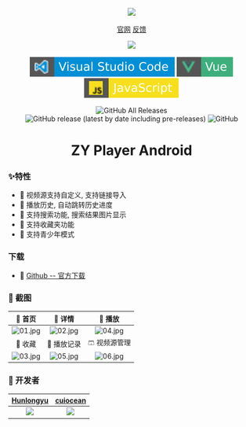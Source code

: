 <p align="center">
<img width="128" src="https://i.loli.net/2020/05/07/9kLvPnWVCp7538c.png" >
</p>
<p align="center">
<a href="http://zyplayer.fun/" target="_blank">官网</a>
<a href="https://github.com/Hunlongyu/ZY-Player-Android/issues" target="_blank">反馈</a>
</p>
<p align="center">
<img src="https://forthebadge.com/images/badges/built-with-love.svg">
<p>
<p align="center">
<img src="https://github.com/aleen42/badges/raw/master/src/visual_studio_code_flat_square.svg?sanitize=true">
<img src="https://github.com/aleen42/badges/raw/master/src/vue_flat_square.svg?sanitize=true">
<img src="https://github.com/aleen42/badges/raw/master/src/javascript_flat_square.svg?sanitize=true">
</p>
<p align="center">
<img alt="GitHub All Releases" src="https://img.shields.io/github/downloads/Hunlongyu/ZY-Player-Android/total?style=for-the-badge">
<img alt="GitHub release (latest by date including pre-releases)" src="https://img.shields.io/github/v/release/Hunlongyu/ZY-Player-Android?include_prereleases&style=for-the-badge">
<img alt="GitHub" src="https://img.shields.io/github/license/Hunlongyu/ZY-Player-Android?style=for-the-badge">
<p>


<h1 align="center">ZY Player Android</h1>

### ✨特性

- 🍔 视频源支持自定义, 支持链接导入
- 🌭 播放历史, 自动跳转历史进度
- 🥪 支持搜索功能, 搜索结果图片显示
- 🍿 支持收藏夹功能
- 🍤 支持青少年模式

### 下载

- 🍓 [Github -- 官方下载](https://github.com/Hunlongyu/ZY-Player-Android/releases)

### 🎨 截图

| 🥼 首页 | 🧥 详情 | 👔 播放 |
| :---: | :---: | :---: |
| ![01.jpg](https://i.loli.net/2020/11/24/CBH4P76X8qjpvGI.jpg) | ![02.jpg](https://i.loli.net/2020/11/24/AwQURWJt4x563PS.jpg) | ![04.jpg](https://i.loli.net/2020/11/24/FkzT9M2BI8uqsnU.jpg) |
| 👕 收藏 | 👖 播放记录 | 🩳 视频源管理 |
| ![03.jpg](https://i.loli.net/2020/11/24/A8XVipTrbkn1Bce.jpg) | ![05.jpg](https://i.loli.net/2020/11/24/iVxDXF91ML4sPeg.jpg) | ![06.jpg](https://i.loli.net/2020/11/24/6obDIiCBvZUkdj2.jpg) |

### 🍭 开发者

|          [Hunlongyu](https://github.com/Hunlongyu)           |           [cuiocean](https://github.com/cuiocean)            |
| :----------------------------------------------------------: | :----------------------------------------------------------: |
| <img width="120" src="https://avatars2.githubusercontent.com/u/15273630?s=460&u=48cf3299e2a842c0252233d8be42ef4c5d792138&v=4"/> | <img width="120" src="https://avatars0.githubusercontent.com/u/5760235?s=460&u=9d969dd8d83f069ce7ebd60516770c93ac07a330&v=4" /> |
